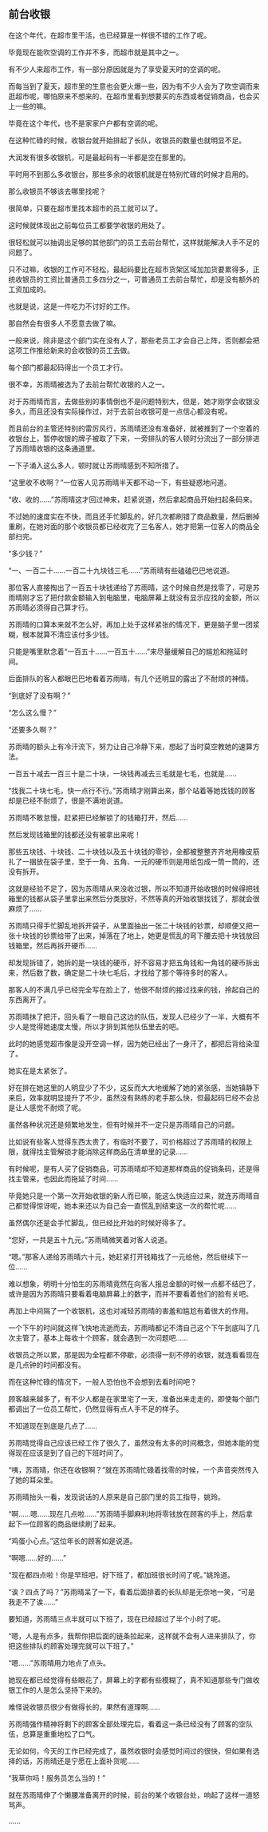 ## 前台收银

在这个年代，在超市里干活，也已经算是一样很不错的工作了呢。

毕竟现在能吹空调的工作并不多，而超市就是其中之一。

有不少人来超市工作，有一部分原因就是为了享受夏天时的空调的呢。

而每当到了夏天，超市里的生意也会更火爆一些，因为有不少人会为了吹空调而来逛超市呢，哪怕原来不想来的，在超市里看到想要买的东西或者促销商品，也会买上一些的嘛。

毕竟在这个年代，也不是家家户户都有空调的呢。

在这种忙碌的时候，收银台就开始排起了长队，收银员的数量也就明显不足。

大润发有很多收银机，可是最起码有一半都是空在那里的。

平时用不到那么多收银台，那些多余的收银机就是在特别忙碌的时候才启用的。

那么收银员不够该去哪里找呢？

很简单，只要在超市里找本超市的员工就可以了。

这时候就体现出之前每位员工都要学收银的用处了。

很轻松就可以抽调出足够的其他部门的员工去前台帮忙，这样就能解决人手不足的问题了。

只不过嘛，收银的工作可不轻松，最起码要比在超市货架区域加加货要累得多，正统收银员的工资比普通员工多四分之一，可普通员工去前台帮忙，却是没有额外的工资加成的。

也就是说，这是一件吃力不讨好的工作。

那自然会有很多人不愿意去做了嘛。

一般来说，除非是这个部门实在没有人了，那些老员工才会自己上阵，否则都会把这项工作推给新来的会收银的员工去做。

每个部门都最起码得出一个员工才行。

很不幸，苏雨晴被选为了去前台帮忙收银的人之一。

对于苏雨晴而言，去做些别的事情倒也不是问题特别大，但是，她才刚学会收银没多久，而且还没有实际操作过，对于去前台收银可是一点信心都没有呢。

而且前台的主管还特别的雷厉风行，苏雨晴还没有准备好，就被推到了一个空着的收银台上，暂停收银的牌子被取了下来，一旁排队的客人顿时分流出了一部分排进了苏雨晴收银的这条通道里。

一下子涌入这么多人，顿时就让苏雨晴感到不知所措了。

“这里收不收啊？”一位客人见苏雨晴半天都不动一下，有些疑惑地问道。

“收、收的……”苏雨晴这才回过神来，赶紧说道，然后拿起商品开始扫起条码来。

不过她的速度实在不快，而且还手忙脚乱的，好几次都刷错了商品数量，然后删掉重刷，在她对面的那个收银员都已经收完了三名客人，她才把第一位客人的商品全部扫完。

“多少钱？”

“一、一百二十……一百二十九块钱三毛……”苏雨晴有些磕磕巴巴地说道。

那位客人直接掏出了一百五十块钱递给了苏雨晴，这个时候自然是找零了，可是苏雨晴刚才忘了把付款金额输入到电脑里，电脑屏幕上就没有显示应找的金额，所以苏雨晴必须得自己算才行。

苏雨晴的口算本来就不怎么好，再加上处于这样紧张的情况下，更是脑子里一团浆糊，根本就算不清应该付多少钱。

只能是嘴里默念着“一百五十……一百五十……”来尽量缓解自己的尴尬和拖延时间。

后面排队的客人都眼巴巴地看着苏雨晴，有几个还明显的露出了不耐烦的神情。

“到底好了没有啊？”

“怎么这么慢？”

“还要多久啊？”

苏雨晴的额头上有冷汗流下，努力让自己冷静下来，想起了当时莫空教她的速算方法。

一百五十减去一百三十是二十块，一块钱再减去三毛就是七毛，也就是……

“找我二十块七毛，快一点行不行。”苏雨晴才刚算出来，那个站着等她找钱的顾客却是已经不耐烦了，很是不满地说道。

苏雨晴不敢怠慢，赶紧把已经解锁了的钱箱打开，然后……

然后发现钱箱里的钱都还没有被拿出来呢！

那些五块钱、十块钱、二十块钱以及五十块钱的零钞，全都被整整齐齐地用橡皮筋扎了一捆放在袋子里，至于一角、五角、一元的硬币则是用纸包成一筒一筒的，还没有拆开。

这就是经验不足了，因为苏雨晴从来没收过银，所以不知道开始收银的时候得把钱箱里的钱都从袋子里拿出来然后分类放好，不然等真的开始收银找钱了，那就会很麻烦了……

苏雨晴只得手忙脚乱地拆开袋子，从里面抽出一张二十块钱的钞票，却顺便又把一张十块钱的钞票给带了出来，掉落在了地上，她更是慌乱的弯下腰去把十块钱放回钱箱里，然后再拆开硬币……

却发现拆错了，她拆的是一块钱的硬币，好不容易才把五角钱和一角钱的硬币拆出来，然后数了数，确定是二十块七毛后，才找给了那个等待多时的客人。

那客人的不满几乎已经完全写在脸上了，他很不耐烦的接过找来的钱，拎起自己的东西离开了。

苏雨晴抹了把汗，回头看了一眼自己这边的队伍，发现人已经少了一半，大概有不少人是觉得她速度太慢，所以才排到其他队伍里去的吧。

此时的她感觉超市像是没开空调一样，因为她已经出了一身汗了，都把后背给染湿了。

她实在是太紧张了。

好在排在她这里的人明显少了不少，这反而大大地缓解了她的紧张感，当她镇静下来后，效率就明显提升了不少，虽然没有熟练的老手那么快，但最起码已经不会总是让人感觉不耐烦了呢。

虽然各种状况还是频繁地发生，但有时候并不一定只是苏雨晴自己的问题。

比如说有些客人觉得东西太贵了，有临时不要了，可价格超过了苏雨晴的权限上限，就得找主管解锁才能消除这样商品在清单里的记录……

有时候呢，是有人买了促销商品，可苏雨晴却不知道那样商品的促销条码，还是得找主管来，也因此而拖延了时间……

毕竟她只是一个第一次开始收银的新人而已嘛，能这么快适应过来，就连苏雨晴自己都觉得惊讶呢，她本来还以为自己会一直慌乱到结束这一次的帮忙呢……

虽然偶尔还是会手忙脚乱，但已经比开始的时候好得多了。

“您好，一共是五十九元。”苏雨晴微笑着对客人说道。

“嗯。”那客人递给苏雨晴六十元，她赶紧打开钱箱找了一元给他，然后继续下一位……

难以想象，明明十分怕生的苏雨晴竟然在向客人报总金额的时候一点都不结巴了，或许是因为苏雨晴只要看着电脑屏幕上的数字，而并不要看着他们的脸有关吧。

再加上中间隔了一个收银机，这也对减轻苏雨晴的害羞和尴尬有着很大的作用。

一个下午的时间就这样飞快地流逝而去，苏雨晴都记不清自己这个下午到底叫了几次主管了，基本上每收十个顾客，就会遇到一次问题吧……

收银员之所以累，那是因为全程都不停歇，必须得一刻不停的收银，就连看看现在是几点钟的时间都没有。

而在这种忙碌的情况下，一般人恐怕也不会想到去看时间吧？

顾客越来越多了，有不少人都是在家里宅了一天，准备出来走走的，即使每个部门都调出了一位员工帮忙，仍然显得有点人手不足的样子。

不知道现在到底是几点了……

苏雨晴觉得自己应该已经工作了很久了，虽然没有太多的时间概念，但她本能的觉得现在应该是到了自己的下班时间了。

“咦，苏雨晴，你还在收银啊？”就在苏雨晴忙碌着找零的时候，一个声音突然传入了她的耳朵里。

苏雨晴抬头一看，发现说话的人原来是自己部门里的员工指导，姚玲。

“啊……嗯……现在几点啦……”苏雨晴手脚麻利地将零钱放在顾客的手上，然后拿起下一位顾客的商品继续刷了起来。

“鸡蛋小心点。”这位年长的顾客如是说道。

“啊嗯……好的……”

“现在都四点啦！你是早班吧，好下班了，都加班很长时间了呢。”姚玲道。

“诶？四点了吗？”苏雨晴呆了一下，看着后面排着的长队却是无奈地一笑，“可是我走不了诶……”

要知道，苏雨晴三点半就可以下班了，现在已经超过了半个小时了呢。

“嗯，人是有点多，我帮你把后面的链条拉起来，这样就不会有人进来排队了，你把这些排队的顾客处理完就可以下班了。”

“嗯……”苏雨晴用力地点了点头。

她现在都已经觉得有些眼花了，屏幕上的字都有些模糊了，真不知道那些专门做收银工作的人是怎么坚持下来的。

难怪说收银员很少有做得长的，果然有道理啊……

苏雨晴强作精神将剩下的顾客全部处理完后，看着这一条已经没有了顾客的空队伍，总算是重重地松了口气。

无论如何，今天的工作已经完成了，虽然收银时会感觉时间过的很快，但如果有选择的话，苏雨晴还是宁愿在上面补货呢……

“我草你吗！服务员怎么当的！”

就在苏雨晴伸了个懒腰准备离开的时候，前台的某个收银台处，响起了这样一道怒骂声。

……
